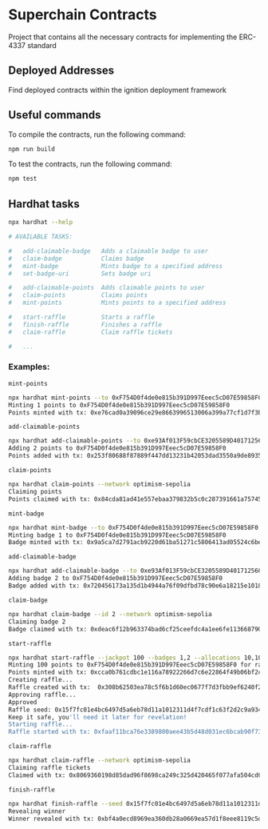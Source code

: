 # Superchain Contracts

Project that contains all the necessary contracts for implementing the ERC-4337 standard

## Deployed Addresses

Find deployed contracts within the ignition deployment framework

## Useful commands

To compile the contracts, run the following command:

```bash
npm run build
```

To test the contracts, run the following command:

```bash
npm test
```

## Hardhat tasks

```bash
npx hardhat --help

# AVAILABLE TASKS:

#   add-claimable-badge   Adds a claimable badge to user
#   claim-badge           Claims badge
#   mint-badge            Mints badge to a specified address
#   set-badge-uri         Sets badge uri

#   add-claimable-points  Adds claimable points to user
#   claim-points          Claims points
#   mint-points           Mints points to a specified address

#   start-raffle          Starts a raffle
#   finish-raffle         Finishes a raffle
#   claim-raffle          Claim raffle tickets

#   ...
```

### Examples:

`mint-points`

```bash
npx hardhat mint-points --to 0xF754D0f4de0e815b391D997Eeec5cD07E59858F0 --amount 1 --network optimism-sepolia
Minting 1 points to 0xF754D0f4de0e815b391D997Eeec5cD07E59858F0
Points minted with tx: 0xe76cad0a39096ce29e8663996513006a399a77cf1d7f3b0b8ac05cc74b215d2d
```

`add-claimable-points`

```bash
npx hardhat add-claimable-points --to 0xe93Af013F59cbCE3205589D401712560D0101fE4 --amount 2 --network optimism-sepolia
Adding 2 points to 0xF754D0f4de0e815b391D997Eeec5cD07E59858F0
Points added with tx: 0x253f80688f87889f447dd13231b42053dad3550a9de89352b13cd816e1db3a74
```

`claim-points`

```bash
npx hardhat claim-points --network optimism-sepolia
Claiming points
Points claimed with tx: 0x84cda81ad41e557ebaa379832b5c0c287391661a75745baf41f38d6894941391
```

`mint-badge`

```bash
npx hardhat mint-badge --to 0xF754D0f4de0e815b391D997Eeec5cD07E59858F0 --id 1 --network optimism-sepolia
Minting badge 1 to 0xF754D0f4de0e815b391D997Eeec5cD07E59858F0
Badge minted with tx: 0x9a5ca7d2791acb9220d61ba51271c5806413ad05524c6be5deb987f3b011fdfd
```

`add-claimable-badge`

```bash
npx hardhat add-claimable-badge --to 0xe93Af013F59cbCE3205589D401712560D0101fE4 --id 4 --network optimism-sepolia
Adding badge 2 to 0xF754D0f4de0e815b391D997Eeec5cD07E59858F0
Badge added with tx: 0x720456173a135d1b4944a76f09dfbd78c90e6a18215e101833d0f3784934243b
```

`claim-badge`

```bash
npx hardhat claim-badge --id 2 --network optimism-sepolia
Claiming badge 2
Badge claimed with tx: 0xdeac6f12b963374bad6cf25ceefdc4a1ee6fe113668790e3b6a8096ea7e1e131
```

`start-raffle`

```bash
npx hardhat start-raffle --jackpot 100 --badges 1,2 --allocations 10,100 --reveal-date "2025-04-19" --network optimism-sepolia
Minting 100 points to 0xF754D0f4de0e815b391D997Eeec5cD07E59858F0 for raffle deposit...
Points minted with tx: 0xcca0b761cdbc1e116a78922266d7c6e22864f49b06bf2c58e1677a37febc06bf
Creating raffle...
Raffle created with tx:  0x308b62503ea78c5f6b1d60ec0677f7d3fbb9ef6240f2f1ef504f9640c530d315
Approving raffle...
Approved
Raffle seed: 0x15f7fc01e4bc6497d5a6eb78d11a1012311d4f7cdf1c63f2d2c9a9342c5e73db
Keep it safe, you'll need it later for revelation!
Starting raffle...
Raffle started with tx: 0xfaaf11bca76e3389800aee43b5d48d031ec6bcab90f73dacccc384ce1cc0ed5f
```

`claim-raffle`

```bash
npx hardhat claim-raffle --network optimism-sepolia
Claiming raffle tickets
Claimed with tx: 0x8069360198d85dad96f8698ca249c325d420465f077afa504cd0c715839037c0
```

`finish-raffle`

```bash
npx hardhat finish-raffle --seed 0x15f7fc01e4bc6497d5a6eb78d11a1012311d4f7cdf1c63f2d2c9a9342c5e73db --network optimism-sepolia
Revealing winner
Winner revealed with tx: 0xbf4a0ecd8969ea360db28a0669ea57d1f8eee8119c5db58025fe192b0dd79915
```
